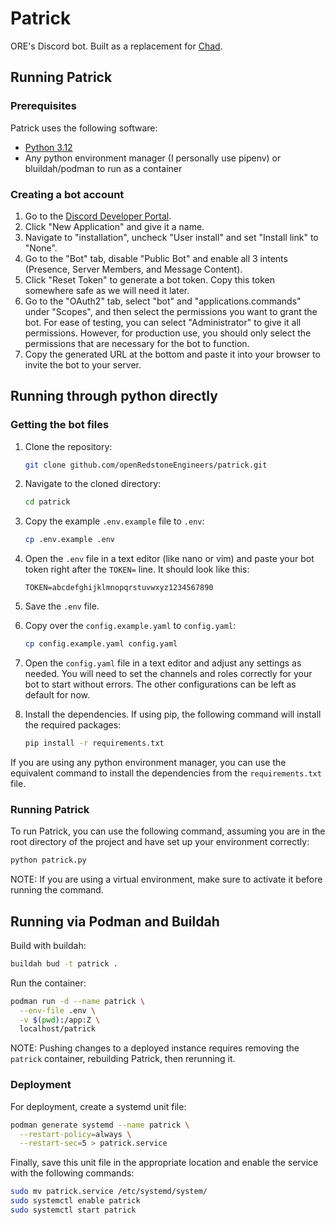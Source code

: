 # Patrick

ORE's Discord bot. Built as a replacement for [Chad](https://github.com/openRedstoneEngineers/chad).

## Running Patrick

### Prerequisites

Patrick uses the following software:

- [Python 3.12](https://www.python.org/downloads/release/python-31210/)
- Any python environment manager (I personally use pipenv) or bluildah/podman to run as a container

### Creating a bot account

1. Go to the [Discord Developer Portal](https://discord.com/developers/applications).
2. Click "New Application" and give it a name.
3. Navigate to "installation", uncheck "User install" and set "Install link" to "None".
4. Go to the "Bot" tab, disable "Public Bot" and enable all 3 intents (Presence, Server Members, and Message Content).
5. Click "Reset Token" to generate a bot token. Copy this token somewhere safe as we will need it later.
6. Go to the "OAuth2" tab, select "bot" and "applications.commands" under "Scopes", and then select the permissions you want to grant the bot. For ease of testing, you can select "Administrator" to give it all permissions. However, for production use, you should only select the permissions that are necessary for the bot to function.
7. Copy the generated URL at the bottom and paste it into your browser to invite the bot to your server.

## Running through python directly

### Getting the bot files

1. Clone the repository:

    ```bash
    git clone github.com/openRedstoneEngineers/patrick.git
    ```

2. Navigate to the cloned directory:

    ```bash
    cd patrick
    ```

3. Copy the example `.env.example` file to `.env`:

    ```bash
    cp .env.example .env
    ```

4. Open the `.env` file in a text editor (like nano or vim) and paste your bot token right after the `TOKEN=` line. It should look like this:

    ```plaintext
    TOKEN=abcdefghijklmnopqrstuvwxyz1234567890
    ```

5. Save the `.env` file.
6. Copy over the `config.example.yaml` to `config.yaml`:

    ```bash
    cp config.example.yaml config.yaml
    ```

7. Open the `config.yaml` file in a text editor and adjust any settings as needed. You will need to set the channels and roles correctly for your bot to start without errors. The other configurations can be left as default for now.
8. Install the dependencies. If using pip, the following command will install the required packages:

    ```bash
    pip install -r requirements.txt
    ```

If you are using any python environment manager, you can use the equivalent command to install the dependencies from the `requirements.txt` file.

### Running Patrick

To run Patrick, you can use the following command, assuming you are in the root directory of the project and have set up your environment correctly:

```bash
python patrick.py
```

NOTE: If you are using a virtual environment, make sure to activate it before running the command.

## Running via Podman and Buildah

Build with buildah:

```bash
buildah bud -t patrick .
```

Run the container:

```bash
podman run -d --name patrick \
  --env-file .env \
  -v $(pwd):/app:Z \
  localhost/patrick
```

NOTE: Pushing changes to a deployed instance requires removing the `patrick` container, rebuilding Patrick, then rerunning it.

### Deployment

For deployment, create a systemd unit file:

```bash
podman generate systemd --name patrick \
  --restart-policy=always \
  --restart-sec=5 > patrick.service
```

Finally, save this unit file in the appropriate location and enable the service with the following commands:

```bash
sudo mv patrick.service /etc/systemd/system/
sudo systemctl enable patrick
sudo systemctl start patrick
```
